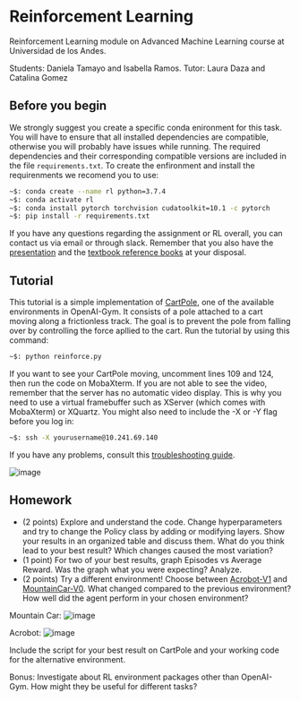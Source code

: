 # Reinforcement Learning
Reinforcement Learning module on Advanced Machine Learning course at Universidad de los Andes.

Students: Daniela Tamayo and Isabella Ramos.
Tutor: Laura Daza and Catalina Gomez


## Before you begin
We strongly suggest you create a specific conda enironment for this task. 
You will have to ensure that all installed dependencies are compatible, otherwise you will probably have issues while running.
The required dependencies and their corresponding compatible versions are included in the file `requirements.txt`. To create the enfironment and install the requirenments we recomend you to use:

```bash
~$: conda create --name rl python=3.7.4
~$: conda activate rl
~$: conda install pytorch torchvision cudatoolkit=10.1 -c pytorch
~$: pip install -r requirements.txt
```

If you have any questions regarding the assignment or RL overall, you can contact us via email or through slack. Remember that you also have the [presentation](RL.pdf) and the [textbook reference books](https://drive.google.com/drive/folders/1bDjUuXlv1xeuA2hJ1TjyjH6WJmZOPTR9?usp=sharing) at your disposal.

## Tutorial
This tutorial is a simple implementation of [CartPole](https://gym.openai.com/envs/CartPole-v1/), one of the available environments in OpenAI-Gym. It consists of a pole attached to a cart moving along a frictionless track. The goal is to prevent the pole from falling over by controlling the force apllied to the cart. Run the tutorial by using this command: 
```bash
~$: python reinforce.py
```


If you want to see your CartPole moving, uncomment lines 109 and 124, then run the code on MobaXterm. If you are not able to see the video, remember that the server has no automatic video display. This is why you need to use a virtual framebuffer such as XServer (which comes with MobaXterm) or XQuartz. You might also need to include the -X or -Y flag before you log in: 
```bash
~$: ssh -X yourusername@10.241.69.140
```
If you have any problems, consult this [troubleshooting guide](https://stackoverflow.com/questions/40195740/how-to-run-openai-gym-render-over-a-server).

![image](https://cdn-images-1.medium.com/max/1200/1*oMSg2_mKguAGKy1C64UFlw.gif)

## Homework
- (2 points) Explore and understand the code. Change hyperparameters and try to change the Policy class by adding or modifying layers. Show your results in an organized table and discuss them. What do you think lead to your best result? Which changes caused the most variation?
- (1 point) For two of your best results, graph Episodes vs Average Reward. Was the graph what you were expecting? Analyze. 
- (2 points) Try a different environment! Choose between [Acrobot-V1](http://gym.openai.com/envs/Acrobot-v1/) and [MountainCar-V0](http://gym.openai.com/envs/MountainCar-v0/). What changed compared to the previous environment? How well did the agent perform in your chosen environment? 

Mountain Car:
![image](https://user-images.githubusercontent.com/66916962/92253564-45fd7e00-ee95-11ea-909e-8e4550f8fa47.png)

Acrobot:
![image](https://user-images.githubusercontent.com/66916962/92280025-24fd5300-eebe-11ea-8654-f08541bd0cc3.png)

Include the script for your best result on CartPole and your working code for the alternative environment. 

Bonus:
Investigate about RL environment packages other than OpenAI-Gym. How might they be useful for different tasks?
